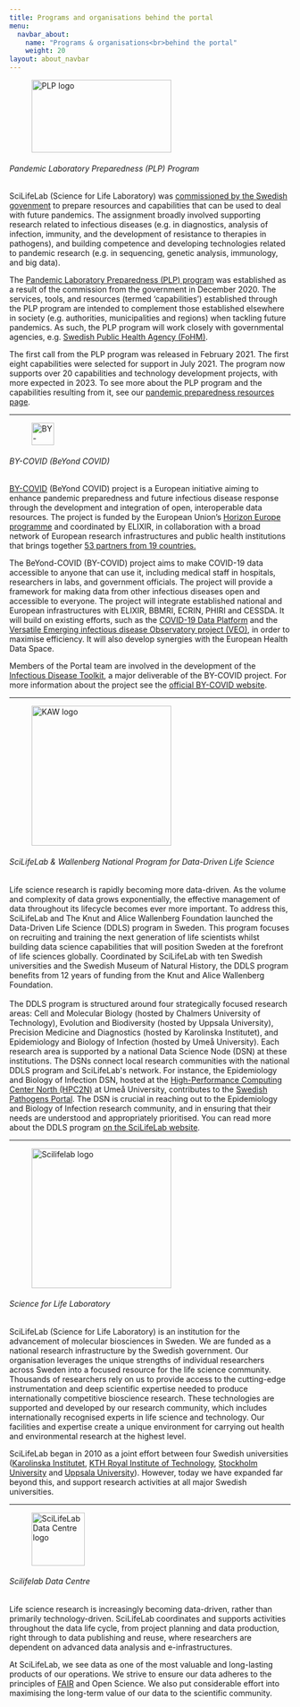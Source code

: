 ```yaml
---
title: Programs and organisations behind the portal
menu:
  navbar_about:
    name: "Programs & organisations<br>behind the portal"
    weight: 20
layout: about_navbar
---
```


<div class="row">
  <div class="col-12 col-md-4 col-lg-3 d-none d-md-block">
    <figure class="figure mt-3">
      <img width="250" height="130" alt="PLP logo" src="/img/plp_default2.png">
    </figure>
  </div>
  <div class="col-12 col-md-8 col-lg-9">
    <h6>Pandemic Laboratory Preparedness (PLP) Program</h6>
    <p>SciLifeLab (Science for Life Laboratory) was <a href="https://www.regeringen.se/rattsliga-dokument/proposition/2020/12/forskning-frihet-framtid--kunskap-och-innovation-for-sverige/">commissioned by the Swedish govenment</a> to prepare resources and capabilities that can be used to deal with future pandemics. The assignment broadly involved supporting research related to infectious diseases (e.g. in diagnostics, analysis of infection, immunity, and the development of resistance to therapies in pathogens), and building competence and developing technologies related to pandemic research (e.g. in sequencing, genetic analysis, immunology, and big data).</p>
    <p>The <a href="https://www.scilifelab.se/capabilities/pandemic-laboratory-preparedness/">Pandemic Laboratory Preparedness (PLP) program</a> was established as a result of the commission from the government in December 2020. The services, tools, and resources (termed ‘capabilities’) established through the PLP program are intended to complement those established elsewhere in society (e.g. authorities, municipalities and regions) when tackling future pandemics. As such, the PLP program will work closely with governmental agencies, e.g. <a href="https://www.folkhalsomyndigheten.se">Swedish Public Health Agency (FoHM)</a>.</p>
    <p>The first call from the PLP program was released in February 2021. The first eight capabilities were selected for support in July 2021. The program now supports over 20 capabilities and technology development projects, with more expected in 2023. To see more about the PLP program and the capabilities resulting from it, see our <a href="https://www.covid19dataportal.se/resources/">pandemic preparedness resources page</a>.</p>
  </div>
</div>
<hr class="faded" />

<div class="row mt-4">
  <div class="col-12 col-md-4 col-lg-3 d-none d-md-block">
    <figure class="figure mt-3">
      <img height="40" alt="BY-COVID logo" src="/img/logos/by-covid-logo.svg">
    </figure>
  </div>
  <div class="col-12 col-md-8 col-lg-9">
      <h6>BY-COVID (BeYond COVID)</h6>
     <p><a href="https://by-covid.org/" target="_blank">BY-COVID</a> (BeYond COVID) project is a European initiative aiming to enhance pandemic preparedness and future infectious disease response through the development and integration of open, interoperable data resources. The project is funded by the European Union’s <a href="https://by-covid.org/news-events/by-covid-launch/" target="_blank">Horizon Europe programme</a> and coordinated by ELIXIR, in collaboration with a broad network of European research infrastructures and public health institutions that brings together <a href="https://by-covid.org/about" target="_blank">53 partners from 19 countries.</a></p> <p>The BeYond-COVID (BY-COVID) project aims to make COVID-19 data accessible to anyone that can use it, including medical staff in hospitals, researchers in labs, and government officials. The project will provide a framework for making data from other infectious diseases open and accessible to everyone. The project will integrate established national and European infrastructures with ELIXIR, BBMRI, ECRIN, PHIRI and CESSDA. It will build on existing efforts, such as the <a href="https://www.covid19dataportal.org/" target="_blank">COVID-19 Data Platform</a> and the <a href="https://www.veo-europe.eu/" target="_blank">Versatile Emerging infectious disease Observatory project (VEO)</a>, in order to maximise efficiency. It will also develop synergies with the European Health Data Space.</p>
    <p>Members of the Portal team are involved in the development of the <a href="https://www.infectious-diseases-toolkit.org" target="_blank">Infectious Disease Toolkit</a>, a major deliverable of the BY-COVID project. For more information about the project see the <a href="https://by-covid.org/" target="_blank">official BY-COVID website</a>. </p>
  </div>
</div>
<hr class="faded" />

<div class="row mt-4">
  <div class="col-12 col-md-4 col-lg-3 d-none d-md-block">
    <figure class="figure">
      <img width="250" alt="KAW logo" src="/img/logos/scilifelab_kaw_logo.png">
    </figure>
  </div>
  <div class="col-12 col-md-8 col-lg-9">
    <h6>SciLifeLab & Wallenberg National Program for Data-Driven Life Science</h6>
    <p>Life science research is rapidly becoming more data-driven. As the volume and complexity of data grows exponentially, the effective management of data throughout its lifecycle becomes ever more important. To address this, SciLifeLab and The Knut and Alice Wallenberg Foundation launched the Data-Driven Life Science (DDLS) program in Sweden. This program focuses on recruiting and training the next generation of life scientists whilst building data science capabilities that will position Sweden at the forefront of life sciences globally. Coordinated by SciLifeLab with ten Swedish universities and the Swedish Museum of Natural History, the DDLS program benefits from 12 years of funding from the Knut and Alice Wallenberg Foundation.</br></br>The DDLS program is structured around four strategically focused research areas: Cell and Molecular Biology (hosted by Chalmers University of Technology), Evolution and Biodiversity (hosted by Uppsala University), Precision Medicine and Diagnostics (hosted by Karolinska Institutet), and Epidemiology and Biology of Infection (hosted by Umeå University). Each research area is supported by a national Data Science Node (DSN) at these institutions. The DSNs connect local research communities with the national DDLS program and SciLifeLab's network. For instance, the Epidemiology and Biology of Infection DSN, hosted at the <a href="https://www.hpc2n.umu.se/">High-Performance Computing Center North (HPC2N)</a> at Umeå University, contributes to the <a href="https://www.pathogens.se/">Swedish Pathogens Portal</a>. The DSN is crucial in reaching out to the Epidemiology and Biology of Infection research community, and in ensuring that their needs are understood and appropriately prioritised. You can read more about the DDLS program <a href="https://www.scilifelab.se/data-driven/">on the SciLifeLab website</a>.</p>
  </div>
</div>
<hr class="faded" />

<div class="row mt-4">
  <div class="col-12 col-md-4 col-lg-3 d-none d-md-block">
    <figure class="figure">
      <img width="250" alt="Scilifelab logo" src="/img/logos/scilifelab-logo.svg">
    </figure>
  </div>
  <div class="col-12 col-md-8 col-lg-9">
    <h6 class="d-md-none">Science for Life Laboratory</h6>
    <p>SciLifeLab (Science for Life Laboratory) is an institution for the advancement of molecular biosciences in Sweden. We are funded as a national research infrastructure by the Swedish government. Our organisation leverages the unique strengths of individual researchers across Sweden into a focused resource for the life science community. Thousands of researchers rely on us to provide access to the cutting-edge instrumentation and deep scientific expertise needed to produce internationally competitive bioscience research. These technologies are supported and developed by our research community, which includes internationally recognised experts in life science and technology. Our facilities and expertise create a unique environment for carrying out health and environmental research at the highest level.</p>
    <p>SciLifeLab began in 2010 as a joint effort between four Swedish universities (<a href="https://www.ki.se/">Karolinska Institutet</a>, <a href="https://www.kth.se/">KTH Royal Institute of Technology</a>, <a href="https://www.su.se/">Stockholm University</a> and <a href="https://www.uu.se/">Uppsala University</a>). However, today we have expanded far beyond this, and support research activities at all major Swedish universities.</p>
  </div>
</div>
<hr class="faded" />

<div class="row mt-4">
  <div class="col-12 col-md-4 col-lg-3 d-none d-md-block">
    <figure class="figure">
      <img height="95" alt="SciLifeLab Data Centre logo" src="/img/logos/dc_branding_light_bg.svg">
    </figure>
  </div>
  <div class="col-12 col-md-8 col-lg-9">
    <h6 class="d-md-none">Scilifelab Data Centre</h6>
    <p>Life science research is increasingly becoming data-driven, rather than primarily technology-driven. SciLifeLab coordinates and supports activities throughout the data life cycle, from project planning and data production, right through to  data publishing and reuse, where researchers are dependent on advanced data analysis and e-infrastructures.</p>
    <p>At SciLifeLab, we see data as one of the most valuable and long-lasting products of our operations. We strive to ensure our data adheres to the principles of <a href="https://www.force11.org/group/fairgroup/fairprinciples">FAIR</a> and Open Science. We also put considerable effort into maximising the long-term value of our data to the scientific community.</p>
  </div>
</div>
